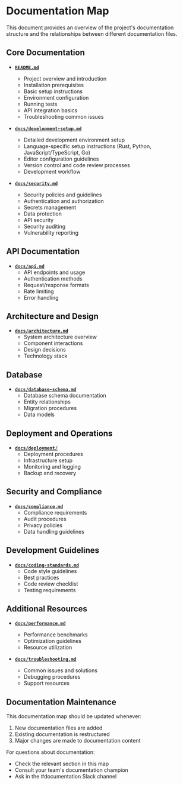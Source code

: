 # Documentation Map

This document provides an overview of the project's documentation structure and the relationships between different documentation files.

## Core Documentation

- **[`README.md`](../README.md)**
  - Project overview and introduction
  - Installation prerequisites
  - Basic setup instructions
  - Environment configuration
  - Running tests
  - API integration basics
  - Troubleshooting common issues

- **[`docs/development-setup.md`](./development-setup.md)**
  - Detailed development environment setup
  - Language-specific setup instructions (Rust, Python, JavaScript/TypeScript, Go)
  - Editor configuration guidelines
  - Version control and code review processes
  - Development workflow

- **[`docs/security.md`](./security.md)**
  - Security policies and guidelines
  - Authentication and authorization
  - Secrets management
  - Data protection
  - API security
  - Security auditing
  - Vulnerability reporting

## API Documentation

- **[`docs/api.md`](./api.md)**
  - API endpoints and usage
  - Authentication methods
  - Request/response formats
  - Rate limiting
  - Error handling

## Architecture and Design

- **[`docs/architecture.md`](./architecture.md)**
  - System architecture overview
  - Component interactions
  - Design decisions
  - Technology stack

## Database

- **[`docs/database-schema.md`](./database-schema.md)**
  - Database schema documentation
  - Entity relationships
  - Migration procedures
  - Data models

## Deployment and Operations

- **[`docs/deployment/`](./deployment/)**
  - Deployment procedures
  - Infrastructure setup
  - Monitoring and logging
  - Backup and recovery

## Security and Compliance

- **[`docs/compliance.md`](./compliance.md)**
  - Compliance requirements
  - Audit procedures
  - Privacy policies
  - Data handling guidelines

## Development Guidelines

- **[`docs/coding-standards.md`](./coding-standards.md)**
  - Code style guidelines
  - Best practices
  - Code review checklist
  - Testing requirements

## Additional Resources

- **[`docs/performance.md`](./performance.md)**
  - Performance benchmarks
  - Optimization guidelines
  - Resource utilization

- **[`docs/troubleshooting.md`](./troubleshooting.md)**
  - Common issues and solutions
  - Debugging procedures
  - Support resources

## Documentation Maintenance

This documentation map should be updated whenever:
1. New documentation files are added
2. Existing documentation is restructured
3. Major changes are made to documentation content

For questions about documentation:
- Check the relevant section in this map
- Consult your team's documentation champion
- Ask in the #documentation Slack channel
